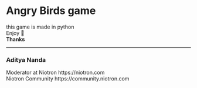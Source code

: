 # Angry Birds game
this game is made in python <br>
Enjoy 🙂<br>
**Thanks** <hr>
<h3>Aditya Nanda</h3>
Moderator at Niotron https://niotron.com <br>
Niotron Community https://community.niotron.com
